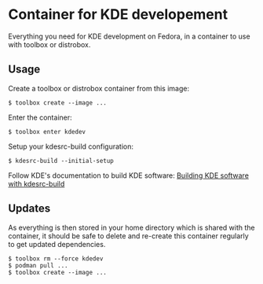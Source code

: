 # Container for KDE developement

Everything you need for KDE development on Fedora, in a container to use with
toolbox or distrobox.

## Usage

Create a toolbox or distrobox container from this image:

```
$ toolbox create --image ...
```

Enter the container:

```
$ toolbox enter kdedev
```

Setup your kdesrc-build configuration:

```
$ kdesrc-build --initial-setup
```

Follow KDE's documentation to build KDE software:
[Building KDE software with kdesrc-build](https://develop.kde.org/docs/getting-started/building/kdesrc-build-compile/)

## Updates

As everything is then stored in your home directory which is shared with the
container, it should be safe to delete and re-create this container regularly
to get updated dependencies.

```
$ toolbox rm --force kdedev
$ podman pull ...
$ toolbox create --image ...
```
